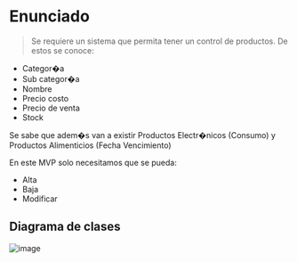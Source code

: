 # Enunciado

>Se requiere un sistema que permita tener un control de productos. De estos se conoce:

- Categor�a
- Sub categor�a
- Nombre
- Precio costo
- Precio de venta
- Stock

Se sabe que adem�s van a existir Productos Electr�nicos (Consumo) y Productos Alimenticios (Fecha Vencimiento)

En este MVP solo necesitamos que se pueda:

- Alta
- Baja
- Modificar

## Diagrama de clases

![image](https://github.com/AlejoAseijas/UAI-POO-TP/assets/54213917/9b493191-e3d6-4256-a734-8e7379dac34e)
